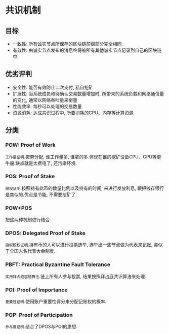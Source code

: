 # 共识机制

## 目标

- 一致性: 所有诚实节点所保存的区块链前缀部分完全相同.
- 有效性: 由诚实节点发布的消息终将被所有其他诚实节点记录到自己的区块链中.

## 优劣评判

- 安全性: 能否有效防止二次支付, 私自挖矿
- 扩展性: 当系统成员和待确认交易数量增加时, 所带来的系统负载和网络通信量的变化, 通常以网络吞吐量来衡量
- 性能效率: 每秒可以处理的交易数量
- 资源消耗: 达成共识过程中, 所要消耗的CPU、内存等计算资源

## 分类

### POW: Proof of Work

`工作量证明`.按劳分配, 谁工作量多, 谁拿的多.体现在谁的挖矿设备CPU、GPU等更牛逼.缺点就是太费电了, 还污染环境.

### POS: Proof of Stake

`股权证明`.按照持有此币的数量比例以及持有的时间, 来进行发放利息, 跟把钱存银行是类似的.优点是节能, 不需要挖矿了.

### POW+POS

把这两种机制进行结合.

### DPOS: Delegated Proof of Stake

`授权股权证明`.持有币的人可以进行投票选举, 选举出一些节点做为代表来记账, 类似于全国人名代表大会制度.

### PBFT: Practical Byzantine Fault Tolerance

`实用拜占庭容错算法`.链上所有人参与投票, 结果按照拜占庭共识算法来处理.

### POI: Proof of Importance

`重要性证明`.使用账户重要性评分来分配记账权的概率.

### POP: Proof of Participation

`参与度证明`.结合了DPOS与POI的思想.
